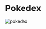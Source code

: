 <h1>Pokedex</h1>



![pokedex](https://github.com/IslamKavas/Pokedex/assets/124988300/cddc5513-d293-4fbc-a9a1-09c62620a993)
